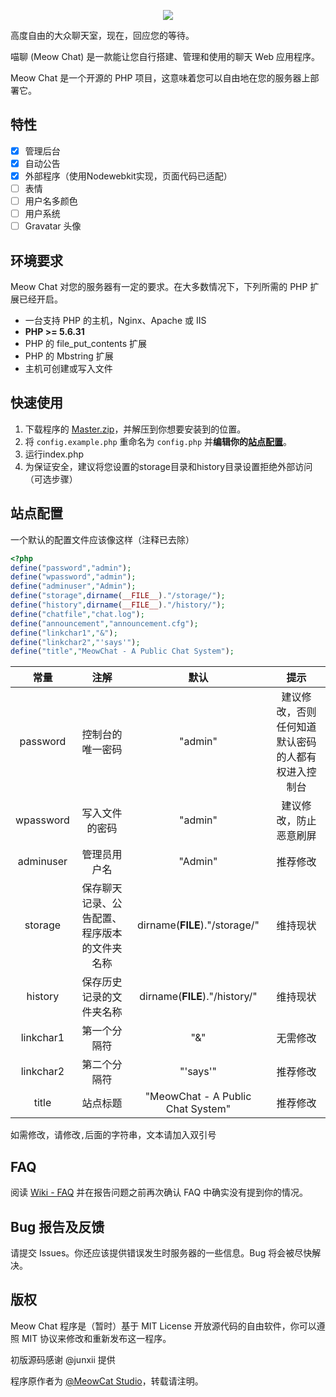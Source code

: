 <p align="center"><img src="http://cdn.meowcat.org/img/chat.png"></p>

高度自由的大众聊天室，现在，回应您的等待。

喵聊 (Meow Chat) 是一款能让您自行搭建、管理和使用的聊天 Web 应用程序。

Meow Chat 是一个开源的 PHP 项目，这意味着您可以自由地在您的服务器上部署它。

特性
-----------
- [x] 管理后台
- [x] 自动公告
- [x] 外部程序（使用Nodewebkit实现，页面代码已适配）
- [ ] 表情
- [ ] 用户名多颜色
- [ ] 用户系统
- [ ] Gravatar 头像

环境要求
-----------
Meow Chat 对您的服务器有一定的要求。在大多数情况下，下列所需的 PHP 扩展已经开启。

- 一台支持 PHP 的主机，Nginx、Apache 或 IIS
- **PHP >= 5.6.31**
- PHP 的 file_put_contents 扩展
- PHP 的 Mbstring 扩展
- 主机可创建或写入文件

快速使用
-----------
1. 下载程序的 [Master.zip](https://github.com/MeowCat-Studio/Meow-Chatarchive/master.zip)，并解压到你想要安装到的位置。
2. 将 `config.example.php` 重命名为 `config.php` 并**编辑你的[站点配置](#站点配置)**。
3. 运行index.php
4. 为保证安全，建议将您设置的storage目录和history目录设置拒绝外部访问（可选步骤）

站点配置
-----------
一个默认的配置文件应该像这样（注释已去除）
```PHP
<?php
define("password","admin");
define("wpassword","admin");
define("adminuser","Admin");
define("storage",dirname(__FILE__)."/storage/");
define("history",dirname(__FILE__)."/history/");
define("chatfile","chat.log");
define("announcement","announcement.cfg");
define("linkchar1","&");
define("linkchar2","'says'");
define("title","MeowChat - A Public Chat System");
```
| 常量 | 注解 | 默认 | 提示 |
| :-----------: | :-----------: | :-----------: | :-----------: |
| password | 控制台的唯一密码 | "admin" | 建议修改，否则任何知道默认密码的人都有权进入控制台 |
| wpassword | 写入文件的密码 | "admin" | 建议修改，防止恶意刷屏 |
| adminuser | 管理员用户名 | "Admin" | 推荐修改 |
| storage | 保存聊天记录、公告配置、程序版本的文件夹名称 | dirname(__FILE__)."/storage/" | 维持现状 |
| history | 保存历史记录的文件夹名称 | dirname(__FILE__)."/history/" | 维持现状 |
| linkchar1 | 第一个分隔符 | "&" | 无需修改 |
| linkchar2 | 第二个分隔符 | "'says'" | 推荐修改 |
| title | 站点标题 | "MeowChat - A Public Chat System" | 推荐修改 |
如需修改，请修改`,`后面的字符串，文本请加入双引号

FAQ
------------
阅读 [Wiki - FAQ](https://github.com/MeowCat-Studio/Meow-Chat/wiki/FAQ) 并在报告问题之前再次确认 FAQ 中确实没有提到你的情况。

Bug 报告及反馈
------------
请提交 Issues。你还应该提供错误发生时服务器的一些信息。Bug 将会被尽快解决。

版权
------------
Meow Chat 程序是（暂时）基于 MIT License 开放源代码的自由软件，你可以遵照 MIT 协议来修改和重新发布这一程序。

初版源码感谢 @junxii 提供

程序原作者为 [@MeowCat Studio](http://www.meowcat.org/)，转载请注明。
